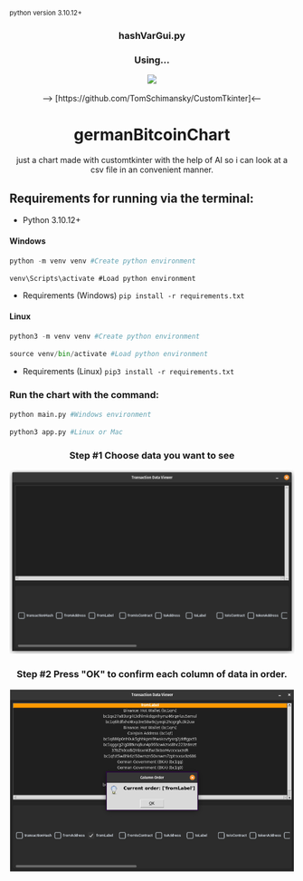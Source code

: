 <small>python version 3.10.12+</small>


<h3 align="center">  hashVarGui.py</h3>
<h3 align="center"> Using...</h3>
    <p align="center">
    <picture>
        <source media="(prefers-color-scheme: dark)" srcset="./images/CustomTkinter_logo_dark.png">
        <img src="./images/CustomTkinter_logo_light.png">
    </picture>
    </p>
<div align="center">
--> [https://github.com/TomSchimansky/CustomTkinter]<--

# germanBitcoinChart
just a chart made with customtkinter with the help of AI so i can look at a csv file in an convenient manner.
</div>






## Requirements for running via the terminal:

- Python 3.10.12+
#### Windows
```py
python -m venv venv #Create python environment
```
    
```
venv\Scripts\activate #Load python environment
```
- Requirements (Windows) `pip install -r requirements.txt`

#### Linux
```py
python3 -m venv venv #Create python environment
```
    
```py
source venv/bin/activate #Load python environment
```
- Requirements (Linux) `pip3 install -r requirements.txt`

### Run the chart with the command:
```py
python main.py #Windows environment
```

```py
python3 app.py #Linux or Mac
```




<h3 align="center">Step #1 Choose data you want to see</h3>
    <p align="center">
    <picture>
        <source media="(prefers-color-scheme: dark)" srcset="./images/photo_01.png">
        <img src="./images/photo_01.png">
    </picture>
    </p>
</h3>

<h3 align="center">Step #2 Press "OK" to confirm each column of data in order.</h3>
    <p align="center">
    <picture>
        <source media="(prefers-color-scheme: dark)" srcset="./images/photo_02.png">
        <img src="./images/photo_02.png">
    </picture>
    </p>
</h3>